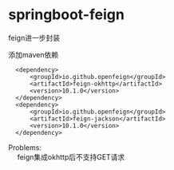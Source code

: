 # springboot-feign
feign进一步封装

添加maven依赖

```
  <dependency>
      <groupId>io.github.openfeign</groupId>
      <artifactId>feign-okhttp</artifactId>
      <version>10.1.0</version>
  </dependency>
  <dependency>
      <groupId>io.github.openfeign</groupId>
      <artifactId>feign-jackson</artifactId>
      <version>10.1.0</version>
  </dependency>
```
Problems:   
&emsp; feign集成okhttp后不支持GET请求
